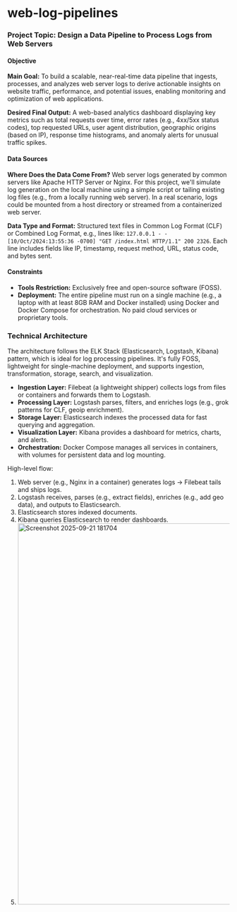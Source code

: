 ﻿# web-log-pipelines
### Project Topic: Design a Data Pipeline to Process Logs from Web Servers

#### Objective
**Main Goal:** To build a scalable, near-real-time data pipeline that ingests, processes, and analyzes web server logs to derive actionable insights on website traffic, performance, and potential issues, enabling monitoring and optimization of web applications.

**Desired Final Output:** A web-based analytics dashboard displaying key metrics such as total requests over time, error rates (e.g., 4xx/5xx status codes), top requested URLs, user agent distribution, geographic origins (based on IP), response time histograms, and anomaly alerts for unusual traffic spikes.

#### Data Sources
**Where Does the Data Come From?** Web server logs generated by common servers like Apache HTTP Server or Nginx. For this project, we'll simulate log generation on the local machine using a simple script or tailing existing log files (e.g., from a locally running web server). In a real scenario, logs could be mounted from a host directory or streamed from a containerized web server.

**Data Type and Format:** Structured text files in Common Log Format (CLF) or Combined Log Format, e.g., lines like: `127.0.0.1 - - [10/Oct/2024:13:55:36 -0700] "GET /index.html HTTP/1.1" 200 2326`. Each line includes fields like IP, timestamp, request method, URL, status code, and bytes sent.

#### Constraints
- **Tools Restriction:** Exclusively free and open-source software (FOSS).
- **Deployment:** The entire pipeline must run on a single machine (e.g., a laptop with at least 8GB RAM and Docker installed) using Docker and Docker Compose for orchestration. No paid cloud services or proprietary tools.

### Technical Architecture
The architecture follows the ELK Stack (Elasticsearch, Logstash, Kibana) pattern, which is ideal for log processing pipelines. It's fully FOSS, lightweight for single-machine deployment, and supports ingestion, transformation, storage, search, and visualization.

- **Ingestion Layer:** Filebeat (a lightweight shipper) collects logs from files or containers and forwards them to Logstash.
- **Processing Layer:** Logstash parses, filters, and enriches logs (e.g., grok patterns for CLF, geoip enrichment).
- **Storage Layer:** Elasticsearch indexes the processed data for fast querying and aggregation.
- **Visualization Layer:** Kibana provides a dashboard for metrics, charts, and alerts.
- **Orchestration:** Docker Compose manages all services in containers, with volumes for persistent data and log mounting.

High-level flow:
1. Web server (e.g., Nginx in a container) generates logs → Filebeat tails and ships logs.
2. Logstash receives, parses (e.g., extract fields), enriches (e.g., add geo data), and outputs to Elasticsearch.
3. Elasticsearch stores indexed documents.
4. Kibana queries Elasticsearch to render dashboards.
5. <img width="1910" height="864" alt="Screenshot 2025-09-21 181704" src="https://github.com/user-attachments/assets/422f013e-38b7-4722-b4f8-87af633de068" />




